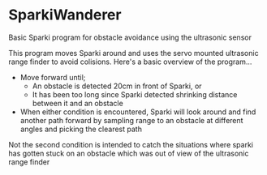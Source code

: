 # SparkiWanderer
Basic Sparki program for obstacle avoidance using the ultrasonic sensor

This program moves Sparki around and uses the servo mounted ultrasonic 
range finder to avoid colisions. Here's a basic overview of the program...

- Move forward until;
  - An obstacle is detected 20cm in front of Sparki, or
  - It has been too long since Sparki detected shrinking distance between it and an obstacle
- When either condition is encountered, Sparki will look around and find another path forward by sampling range to an obstacle at different angles and picking the clearest path

Not the second condition is intended to catch the situations where sparki has gotten stuck on an obstacle which was out of view of the ultrasonic range finder
